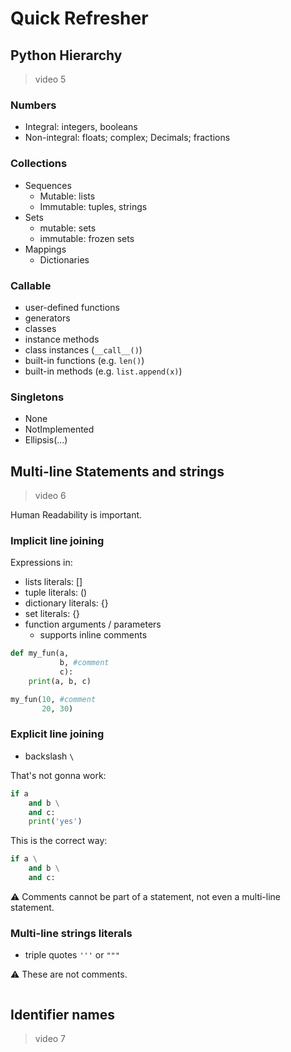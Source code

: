 # Quick Refresher

## Python Hierarchy 

>video 5

### Numbers

- Integral: integers, booleans
- Non-integral: floats; complex; Decimals; fractions

### Collections

- Sequences
  - Mutable: lists
  - Immutable: tuples, strings
- Sets
  - mutable: sets
  - immutable: frozen sets
- Mappings
  - Dictionaries
  
### Callable

- user-defined functions
- generators
- classes
- instance methods
- class instances (`__call__()`)
- built-in functions (e.g. `len()`)
- built-in methods (e.g. `list.append(x)`)

### Singletons

- None
- NotImplemented
- Ellipsis(...)

## Multi-line Statements and strings

>video 6

Human Readability is important.

### Implicit line joining

Expressions in:

- lists literals: []
- tuple literals: ()
- dictionary literals: {}
- set literals: {}
- function arguments / parameters
  - supports inline comments

```python
def my_fun(a,
           b, #comment
           c):
    print(a, b, c)

my_fun(10, #comment 
       20, 30)
```

### Explicit line joining

- backslash `\`

That's not gonna work:

```python
if a
    and b \
    and c:
    print('yes')
```

This is the correct way:

```python
if a \
    and b \
    and c:
```

:warning: Comments cannot be part of a statement, not even a multi-line statement.

### Multi-line strings literals

- triple quotes `'''` or `"""`

:warning: These are not comments.

```python

```

## Identifier names

>video 7
